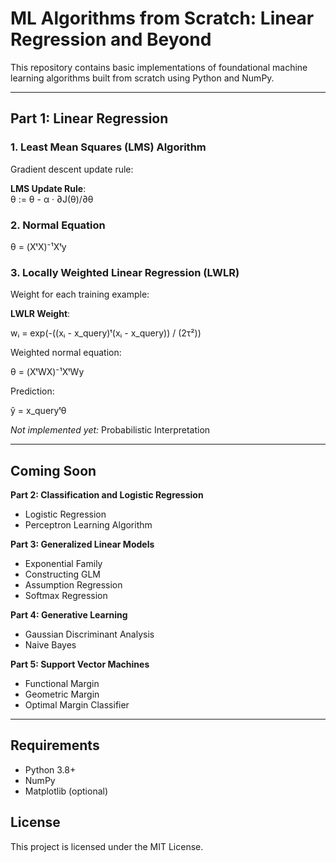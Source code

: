 # ML Algorithms from Scratch: Linear Regression and Beyond

This repository contains basic implementations of foundational machine learning algorithms built from scratch using Python and NumPy.

---

## Part 1: Linear Regression

### 1. Least Mean Squares (LMS) Algorithm

Gradient descent update rule:

**LMS Update Rule**:  
θ := θ - α · ∂J(θ)/∂θ

### 2. Normal Equation

θ = (XᵗX)⁻¹Xᵗy

### 3. Locally Weighted Linear Regression (LWLR)

Weight for each training example:

**LWLR Weight**: 

wᵢ = exp(-((xᵢ - x_query)ᵗ(xᵢ - x_query)) / (2τ²))

Weighted normal equation:

θ = (XᵗWX)⁻¹XᵗWy

Prediction:

ŷ = x_queryᵗθ

*Not implemented yet:* Probabilistic Interpretation

---

## Coming Soon

**Part 2: Classification and Logistic Regression**
- Logistic Regression  
- Perceptron Learning Algorithm  

**Part 3: Generalized Linear Models**
- Exponential Family  
- Constructing GLM  
- Assumption Regression  
- Softmax Regression  

**Part 4: Generative Learning**
- Gaussian Discriminant Analysis  
- Naive Bayes  

**Part 5: Support Vector Machines**
- Functional Margin  
- Geometric Margin  
- Optimal Margin Classifier  

---

## Requirements

- Python 3.8+
- NumPy
- Matplotlib (optional)

## License

This project is licensed under the MIT License.
